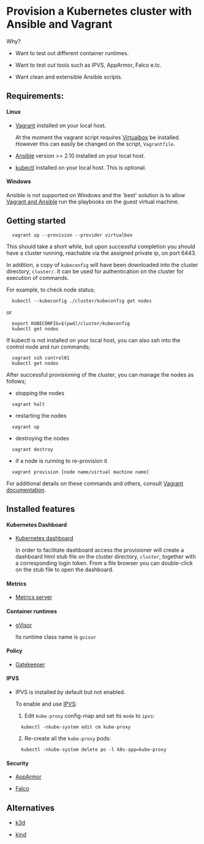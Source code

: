 Provision a Kubernetes cluster with Ansible and Vagrant
==============================================

Why?

* Want to test out different container runtimes.

* Want to test out tools such as IPVS, AppArmor, Falco e.tc.

* Want clean and extensible Ansible scripts.

## Requirements:

#### Linux

* [Vagrant](https://developer.hashicorp.com/vagrant/docs/installation) installed on your local host.

  At the moment the vagrant script requires [Virtualbox](https://www.virtualbox.org/wiki/Documentation) be installed. However this can easily be changed on the script, `Vagrantfile`.

* [Ansible](https://docs.ansible.com/ansible/latest/installation_guide/intro_installation.html) version >= 2.10 installed on your local host.


* [kubectl](https://kubernetes.io/docs/tasks/tools/install-kubectl-linux/#install-using-native-package-management) installed on your local host. This is optional.

#### Windows

Ansible is not supported on Windows and the 'best' solution is to allow [Vagrant and Ansible](https://developer.hashicorp.com/vagrant/docs/provisioning/ansible_local) run the playbooks on the guest virtual machine.

## Getting started

```commandline
  vagrant up --provision --provider virtualbox
```

This should take a short while, but upon successful completion you should have a cluster running, reachable via the assigned private ip, on port 6443.

In addition, a copy of `kubeconfig` will have been downloaded into the cluster directory, `cluster/`. It can be used for authentication on the cluster for execution of commands.

For example, to check node status;

```commandline
  kubectl --kubeconfig ./cluster/kubeconfig get nodes
```

or

```commandline
  export KUBECONFIG=$(pwd)/cluster/kubeconfig
  kubectl get nodes
```

If kubectl is not installed on your local host, you can also ssh into the control node and run commands;

```commandline
  vagrant ssh control01
  kubectl get nodes
```

After successful provisioning of the cluster, you can manage the nodes as follows;

* stopping the nodes

```commandline
  vagrant halt
```

* restarting the nodes

```commandline
  vagrant up
```

* destroying the nodes

```commandline
  vagrant destroy
```

* if a node is running to re-provision it

```commandline
  vagrant provision [node name/virtual machine name]
```

For additional details on these commands and others, consult [Vagrant documentation](https://developer.hashicorp.com/vagrant/docs).

## Installed features

#### Kubernetes Dashboard

* [Kubernetes dashboard](https://github.com/kubernetes/dashboard)

  In order to facilitate dashboard access the provisioner will create a dashboard html stub file on the cluster directory, `cluster`, together with a corresponding login token.
  From a file browser you can double-click on the stub file to open the dashboard.

#### Metrics

* [Metrics server](https://github.com/kubernetes-sigs/metrics-server)

#### Container runtimes

* [gVisor](https://gvisor.dev/docs/)

  Its runtime class name is `gvisor`

#### Policy

* [Gatekeeper](https://open-policy-agent.github.io/gatekeeper/website/docs/)

#### IPVS

* IPVS is installed by default but not enabled.

  To enable and use [IPVS](https://kubernetes.io/docs/reference/config-api/kube-proxy-config.v1alpha1/):

  1. Edit `kube-proxy` config-map and set its `mode` to `ipvs`:
      
    ```commandline
      kubectl -nkube-system edit cm kube-proxy
    ```

  2. Re-create all the `kube-proxy` pods:

    ```commandline
      kubectl -nkube-system delete po -l k8s-app=kube-proxy
    ```

#### Security

* [AppArmor](https://ubuntu.com/server/docs/security-apparmor)

* [Falco](https://falco.org/docs/)


## Alternatives

* [k3d](https://k3d.io/v5.4.9/)

* [kind](https://github.com/kubernetes-sigs/kind)
